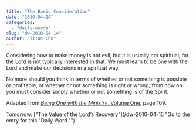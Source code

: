 ```yaml
---
title: "The Basic Consideration"
date: "2010-04-14"
categories: 
  - "daily-words"
slug: "dw-2010-04-14"
author: "Titus Chu"
---
```


Considering how to make money is not evil, but it is usually not spiritual, for the Lord is not typically interested in that. We must learn to be one with the Lord and make our decisions in a spiritual way.

No more should you think in terms of whether or not something is possible or profitable, or whether or not something is right or wrong; from now on you must consider simply whether or not something is of the Spirit.

Adapted from [_Being One with the Ministry_, Volume One,](/book-one-with-the-ministry-vol-1/) page 109.

Tomorrow: ["The Value of the Lord’s Recovery"](/dw-2010-04-15 "Go to the entry for this "Daily Word."")
